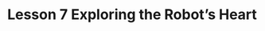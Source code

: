 ---
title: Lesson 7 Exploring the Robot’s Heart
suggested_time: 60-75 minutes

disciplines:
- "PS3.B: Conservation of Energy and Energy Transfer: Energy can also be transferred from place to place by electric currents, which can then be used locally to produce motion, sound, heat, or light. The currents may have been produced to begin with by transforming the energy of motion into electrical energy. (4-PS3-2),(4-PS3-4)"

### Science and Engineering Practices
- "Planning and Carrying Out Investigations: Make observations to produce data to serve as the basis for evidence for an explanation of a phenomenon or test a design solution. (4-PS3-2)"
- "Constructing Explanations and Designing Solutions: Apply scientific ideas to solve design problems. (4-PS3-4)"

### Cross-Cutting Concepts
- "Energy and Matter: Energy can be transferred in various ways and between objects. (4-PS3-1),(4-PS3-2),(4-PS3-3),(4-PS3-4)"

### Learning Target(s)
technical_skills:
life_skills:
- Failure

essential_questions:
- What impact does electricity have on our world?

vocab:
- Circuit
- Open circuit
- Closed circuit
- Short circuit
- Voltage
- LED 
- Cable
- Positive
- Negative
- Battery or source
- Schematic


videos:
- link: https://youtu.be/5P-3rSK79Uo
  text: How to build the 3V LED circuit
- link: https://www.brainpop.com/technology/energytechnology/electriccircuits/
  text: BrainPop video on "Electric Circuits"
documents:
other:

depth:
- Level 1:  Recall and Reproduction
- Level 2:  Skills and Concepts
- Level 3:  Strategic Thinking and Reasoning
- Level 4:  Extended Thinking

barriers: 
- Understanding of circuitry and electricity flow
- Fine motor skills  

anticipatory:
- What do we know about electricity?  
- How are electrical devices powered?  

practice:
- Creating a circuit in groups of 2-3 students and drawing the schematic  

assessment:
- A completed circuit with a lighted LED  
- Positive and negative sides of batteries and wires  
- Make sure that all parts are connected  

materials:
- Barnabas Lesson 7 worksheet
- Barnabas Kit
---